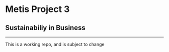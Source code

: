 # Metis Project 3

## Sustainabiliy in Business

<hr>
This is a working repo, and is subject to change
